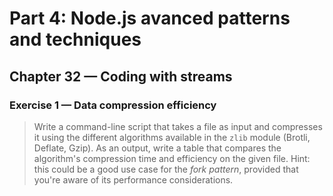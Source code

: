 # Part 4: Node.js avanced patterns and techniques
## Chapter 32 &mdash; Coding with streams
### Exercise 1 &mdash; Data compression efficiency
> Write a command-line script that takes a file as input and compresses it using the different algorithms available in the `zlib` module (Brotli, Deflate, Gzip). As an output, write a table that compares the algorithm's compression time and efficiency on the given file. Hint: this could be a good use case for the *fork pattern*, provided that you're aware of its performance considerations.
